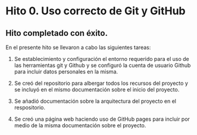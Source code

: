 #	Hito 0. Uso correcto de Git y GitHub
##	Hito completado con éxito.

En el presente hito se llevaron a cabo las siguientes tareas:

1. Se establecimiento y configuración el entorno requerido para el uso de las herramientas git y Github y se configuró la cuenta de usuario Github para incluir datos personales en la misma.

2. Se creó del repositorio para albergar todos los recursos del proyecto y se incluyó en el mismo documentación sobre el inicio del proyecto.

3. Se añadió documentación sobre la arquitectura del proyecto en el respositorio.

4. Se creó una página web haciendo uso de GitHub pages para incluir por medio de la misma documentación sobre el proyecto.
